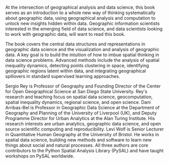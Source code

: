 At the intersection of geographical analysis and data science, this
book serves as an introduction to a whole new way of thinking
systematically about geographic data, using geographical analysis and
computation to unlock new insights hidden within data. Geographic
information scientists interested in the emerging field of data
science, and data scientists looking to work with geographic data,
will want to read this book.

The book covers the central data structures and representations in
geographic data science and the visualization and analysis of
geographic data. A key goal is to build the intuition of how to imbue
spatial thinking in data science problems. Advanced methods include
the analysis of spatial inequality dynamics, detecting points
clustering in space, identifying geographic regions latent within
data, and integrating geographical spillovers in standard supervised
learning approaches.

Sergio Rey is Professor of Geography and Founding Director of the
Center for Open Geographical Science at San Diego State University.
Rey's research and teaching focus on spatial data science,
geocomputation, spatial inequality dynamics, regional science, and
open science. Dani Arribas-Bel is Professor in Geographic Data
Science at the Department of Geography and Planning of the University
of Liverpool (UK), and Deputy Programme Director for Urban Analytics
at the Alan Turing Institute. His research interests are urban
analytics, geographic data science, and open source scientific
computing and reproducibility. Levi Wolf is Senior Lecturer in
Quantitative Human Geography at the University of Bristol. He works in
spatial data science, building new methods and software to learn new
things about social and natural processes. All three authors are core
contributors to the Python Spatial Analysis Library (PySAL) and have
taught workshops on PySAL worldwide.
